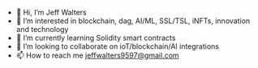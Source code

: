 - 👋 Hi, I’m Jeff Walters
- 👀 I’m interested in blockchain, dag, AI/ML, SSL/TSL, iNFTs, innovation and technology
- 🌱 I’m currently learning Solidity smart contracts 
- 💞️ I’m looking to collaborate on ioT/blockchain/AI integrations
- 📫 How to reach me jeffwalters9597@gmail.com


<!---
Jeffwalters9597/Jeffwalters9597 is a ✨ special ✨ repository because its `README.md` (this file) appears on your GitHub profile.
You can click the Preview link to take a look at your changes.
--->
